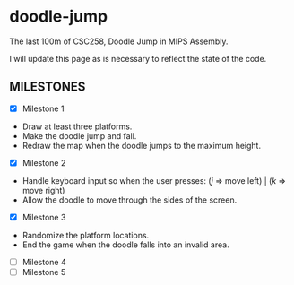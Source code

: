 # doodle-jump

The last 100m of CSC258, Doodle Jump in MIPS Assembly.

I will update this page as is necessary to reflect the state of the code.

## MILESTONES
- [x] Milestone 1
-   Draw at least three platforms.
-   Make the doodle jump and fall.
-   Redraw the map when the doodle jumps to the maximum height.
- [x] Milestone 2
-   Handle keyboard input so when the user presses: (*j* => move left) | (*k* => move right)
-   Allow the doodle to move through the sides of the screen.
- [x] Milestone 3
-   Randomize the platform locations.
-   End the game when the doodle falls into an invalid area.
- [ ] Milestone 4
- [ ] Milestone 5
